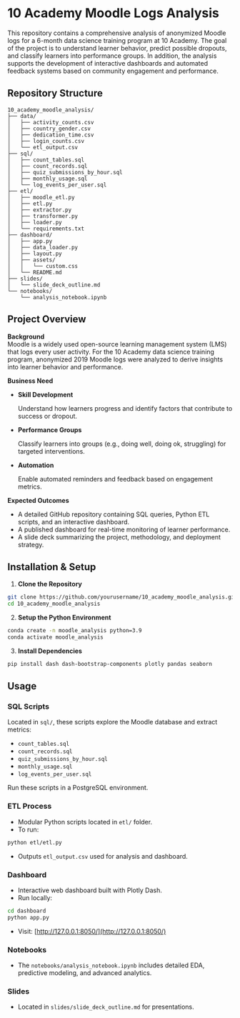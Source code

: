 # 10 Academy Moodle Logs Analysis

This repository contains a comprehensive analysis of anonymized Moodle logs for a 6-month data science training program at 10 Academy. The goal of the project is to understand learner behavior, predict possible dropouts, and classify learners into performance groups. In addition, the analysis supports the development of interactive dashboards and automated feedback systems based on community engagement and performance.

## Repository Structure

```
10_academy_moodle_analysis/
├── data/
│   ├── activity_counts.csv
│   ├── country_gender.csv
│   ├── dedication_time.csv
│   ├── login_counts.csv
│   └── etl_output.csv
├── sql/
│   ├── count_tables.sql
│   ├── count_records.sql
│   ├── quiz_submissions_by_hour.sql
│   ├── monthly_usage.sql
│   └── log_events_per_user.sql
├── etl/
│   ├── moodle_etl.py
│   ├── etl.py
│   ├── extractor.py
│   ├── transformer.py
│   ├── loader.py
│   └── requirements.txt
├── dashboard/
│   ├── app.py
│   ├── data_loader.py
│   ├── layout.py
│   ├── assets/
│   │   └── custom.css
│   └── README.md
├── slides/
│   └── slide_deck_outline.md
└── notebooks/
    └── analysis_notebook.ipynb
```

## Project Overview

**Background**  
Moodle is a widely used open-source learning management system (LMS) that logs every user activity. For the 10 Academy data science training program, anonymized 2019 Moodle logs were analyzed to derive insights into learner behavior and performance.

**Business Need**  
- **Skill Development** 

    Understand how learners progress and identify factors that contribute to success or dropout.  

- **Performance Groups** 

    Classify learners into groups (e.g., doing well, doing ok, struggling) for targeted interventions.  

- **Automation** 

    Enable automated reminders and feedback based on engagement metrics.

**Expected Outcomes**  
- A detailed GitHub repository containing SQL queries, Python ETL scripts, and an interactive dashboard.  
- A published dashboard for real-time monitoring of learner performance.  
- A slide deck summarizing the project, methodology, and deployment strategy.

## Installation & Setup

1. **Clone the Repository**
```bash
git clone https://github.com/yourusername/10_academy_moodle_analysis.git
cd 10_academy_moodle_analysis
```

2. **Setup the Python Environment**
```bash
conda create -n moodle_analysis python=3.9
conda activate moodle_analysis
```

3. **Install Dependencies**
```bash
pip install dash dash-bootstrap-components plotly pandas seaborn
```

## Usage

### SQL Scripts
Located in `sql/`, these scripts explore the Moodle database and extract metrics:
- `count_tables.sql`
- `count_records.sql`
- `quiz_submissions_by_hour.sql`
- `monthly_usage.sql`
- `log_events_per_user.sql`

Run these scripts in a PostgreSQL environment.

### ETL Process
- Modular Python scripts located in `etl/` folder.
- To run:
```bash
python etl/etl.py
```
- Outputs `etl_output.csv` used for analysis and dashboard.

### Dashboard
- Interactive web dashboard built with Plotly Dash.
- Run locally:
```bash
cd dashboard
python app.py
```
- Visit: [http://127.0.0.1:8050/](http://127.0.0.1:8050/)

### Notebooks
- The `notebooks/analysis_notebook.ipynb` includes detailed EDA, predictive modeling, and advanced analytics.

### Slides
- Located in `slides/slide_deck_outline.md` for presentations.
